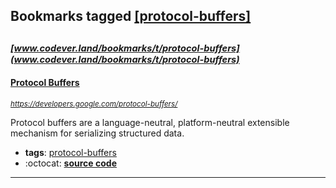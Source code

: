 ## Bookmarks tagged [[protocol-buffers]](https://www.codever.land/search?q=[protocol-buffers])

_<sup><sup>[www.codever.land/bookmarks/t/protocol-buffers](www.codever.land/bookmarks/t/protocol-buffers)</sup></sup>_
---
#### [Protocol Buffers ](https://developers.google.com/protocol-buffers/)
_<sup>https://developers.google.com/protocol-buffers/</sup>_

Protocol buffers are a language-neutral, platform-neutral extensible mechanism for serializing structured data.
* **tags**: [protocol-buffers](../tagged/protocol-buffers.md)
* :octocat: **[source code](https://github.com/protocolbuffers/protobuf)**
---
